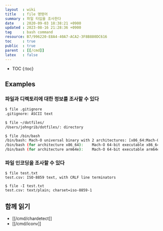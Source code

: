 ```yaml
---
layout  : wiki
title   : file 명령어
summary : 파일 타입을 조사한다
date    : 2020-09-03 18:38:21 +0900
updated : 2023-08-16 21:28:36 +0900
tag     : bash command
resource: B7/996220-E8A4-40A7-ACA2-3F8B880DC616
toc     : true
public  : true
parent  : [[/cmd]]
latex   : false
---
```

* TOC
{:toc}

## Examples

### 파일과 디렉토리에 대한 정보를 조사할 수 있다

```bash
$ file .gitignore
.gitignore: ASCII text
```

```bash
$ file ~/dotfiles/
/Users/johngrib/dotfiles/: directory
```

```bash
$ file /bin/bash
/bin/bash: Mach-O universal binary with 2 architectures: [x86_64:Mach-O 64-bit executable x86_64] [arm64e:Mach-O 64-bit executable arm64e]
/bin/bash (for architecture x86_64):	Mach-O 64-bit executable x86_64
/bin/bash (for architecture arm64e):	Mach-O 64-bit executable arm64e
```

### 파일 인코딩을 조사할 수 있다
```
$ file test.txt
test.csv: ISO-8859 text, with CRLF line terminators

$ file -I test.txt
test.csv: text/plain; charset=iso-8859-1
```

## 함께 읽기

- [[/cmd/chardetect]]
- [[/cmd/iconv]]

